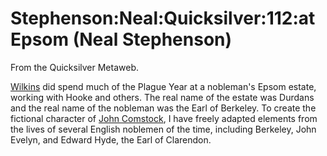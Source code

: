 
# Stephenson:Neal:Quicksilver:112:at Epsom (Neal Stephenson)

From the Quicksilver Metaweb.

[Wilkins](/john-wilkins) did spend much of the Plague Year at a
nobleman's Epsom estate, working with Hooke and others. The real name
of the estate was Durdans and the real name of the nobleman was the
Earl of Berkeley. To create the fictional character of [John Comstock](/stephenson-neal-quicksilver-john-comstock),
I have freely adapted elements from the lives of several English
noblemen of the time, including Berkeley, John Evelyn, and Edward
Hyde, the Earl of Clarendon.

